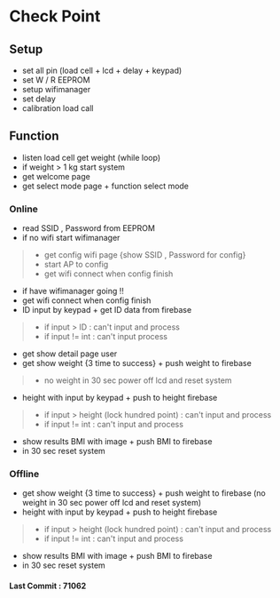 # **Check Point**
## Setup <br>
- set all pin (load cell + lcd + delay + keypad) <br>
- set W / R EEPROM <br>
- setup wifimanager <br>
- set delay <br>
- calibration load call <br>
## Function <br>
- listen load cell get weight (while loop)<br>
- if weight > 1 kg start system <br>
- get welcome page<br>
- get select mode page + function select mode<br>
### Online <br>
- read SSID , Password from EEPROM
- if no wifi start wifimanager 
 > - get config wifi page {show SSID , Password for config} <br>
 > - start AP to config <br>
 > - get wifi connect when config finish <br>
- if have wifimanager going !! 
- get wifi connect when config finish
- ID input by keypad + get ID data from firebase 
 > - if input > ID : can't input and process <br>
 > - if input != int : can't input process
- get show detail page user
- get show weight {3 time to success} + push weight to firebase 
 > - no weight in 30 sec power off lcd and reset system
- height with input by keypad + push to height firebase  
 > - if input > height (lock hundred point) : can't input and process 
 > - if input != int : can't input and process
- show results BMI with image  + push BMI to firebase 
- in 30 sec reset system
### Offline
- get show weight \{3 time to success\} + push weight to firebase (no weight in 30 sec power off lcd and reset system)
- height with input by keypad + push to height firebase  
 > - if input > height (lock hundred point) : can't input and process 
 > - if input != int : can't input and process
- show results BMI with image  + push BMI to firebase 
- in 30 sec reset system

#### Last Commit : 71062 
